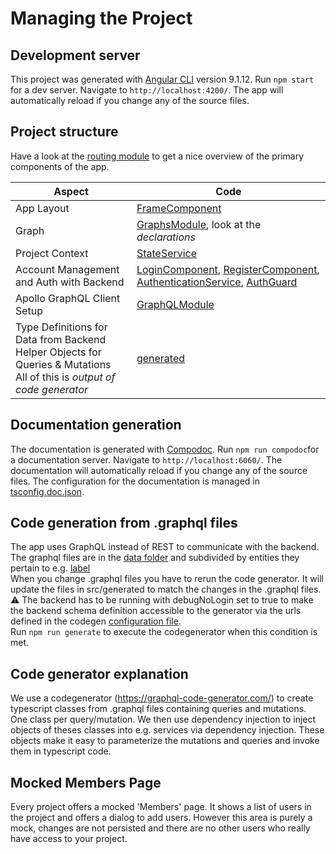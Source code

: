 # Managing the Project

## Development server
This project was generated with [Angular CLI](https://github.com/angular/angular-cli) version 9.1.12.
Run `npm start` for a dev server. Navigate to `http://localhost:4200/`. The app will automatically reload if you change any of the source files.

## Project structure
Have a look at the [routing module](src/app/app-routing.module.ts) to get a nice overview
of the primary components of the app.

| Aspect | Code |
| --- | --- |
| App Layout | [FrameComponent](src/app/frame/frame.component.ts) |
| Graph | [GraphsModule](src/app/graphs/graphs.module.ts), look at the *declarations* |
| Project Context | [StateService](src/app/state.service.ts)
| Account Management and Auth with Backend | [LoginComponent](src/app/login/login.component.ts), [RegisterComponent](src/app/login/register.component.ts), [AuthenticationService](src/app/auth/authentication.service.ts), [AuthGuard](src/app/auth/auth.guard.ts) |
| Apollo GraphQL Client Setup | [GraphQLModule](src/app/graphql.module.ts) |
| Type Definitions for Data from Backend <br /> Helper Objects for Queries & Mutations <br /> All of this is *output of code generator* | [generated](src/generated)

## Documentation generation
The documentation is generated with [Compodoc](https://github.com/compodoc/compodoc). Run `npm run compodoc`for a documentation server. Navigate to `http://localhost:6060/`. The documentation will automatically reload if you change any of the source files. The configuration for the documentation is managed in [tsconfig.doc.json](tsconfig.doc.json).

## Code generation from .graphql files
The app uses GraphQL instead of REST to communicate with the backend. The graphql files are in the
[data folder](src/app/data) and subdivided by entities they pertain to e.g. [label](src/app/data/label/label.graphql) <br />
When you change .graphql files you have to rerun the code generator. It will update the files in
src/generated to match the changes in the .graphql files.  
:warning: The backend has to be running with debugNoLogin set to true to make the backend schema
definition accessible to the generator via the urls defined in the codegen [configuration file](codegen.yml).  
Run `npm run generate` to execute the codegenerator when this condition is met.

## Code generator explanation
We use a codegenerator (https://graphql-code-generator.com/) to create typescript classes from .graphql files
containing queries and mutations. One class per query/mutation. We then use dependency injection to inject objects of theses classes 
into e.g. services via dependency injection. These objects make it easy to parameterize the mutations and queries and
invoke them in typescript code.

## Mocked Members Page
Every project offers a mocked 'Members' page. It shows a list of users in the project and
offers a dialog to add users. However this area is purely a mock, changes are not persisted
and there are no other users who really have access to your project.
